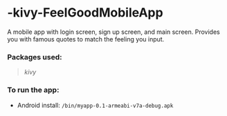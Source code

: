# -kivy-FeelGoodMobileApp

A mobile app with login screen, sign up screen, and main screen. Provides you with famous quotes to match the feeling you input.

### Packages used:
> *kivy*

### To run the app: 
* Android install: `/bin/myapp-0.1-armeabi-v7a-debug.apk`
